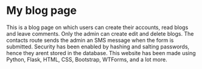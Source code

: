 # My blog page
 This is a blog page on which users can create their accounts, read blogs and leave comments. Only the admin can create edit and delete blogs.  The contacts route sends the admin an SMS message when the form is submitted.  Security has been enabled by hashing and salting passwords, hence they arent stored in the database. This website has been made using Python, Flask, HTML, CSS, Bootstrap, WTForms, and a lot more.
